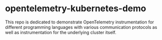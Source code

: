 # opentelemetry-kubernetes-demo
This repo is dedicated to demonstrate OpenTelemetry instrumentation for different programming languages with various communication protocols as well as instrumentation for the underlying cluster itself.
